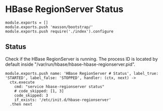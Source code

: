 
# HBase RegionServer Status

    module.exports = []
    module.exports.push 'masson/bootstrap/'
    module.exports.push require('./index').configure

## Status

Check if the HBase RegionServer is running. The process ID is located by default
inside "/var/run/hbase/hbase-hbase-regionserver.pid".

    module.exports.push name: 'HBase RegionServer # Status', label_true: 'STARTED', label_false: 'STOPPED', handler: (ctx, next) ->
      ctx.execute
        cmd: "service hbase-regionserver status"
        # code_skipped: [1, 3]
        code_skipped: 3
        if_exists: '/etc/init.d/hbase-regionserver'
      .then next
